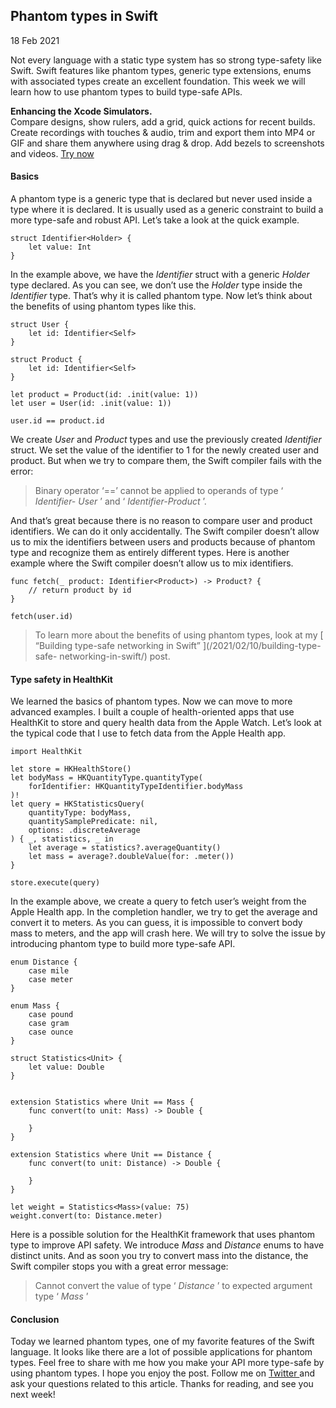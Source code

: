 ##  Phantom types in Swift

18 Feb 2021

Not every language with a static type system has so strong type-safety like
Swift. Swift features like phantom types, generic type extensions, enums with
associated types create an excellent foundation. This week we will learn how
to use phantom types to build type-safe APIs.

**Enhancing the Xcode Simulators.**  
Compare designs, show rulers, add a grid, quick actions for recent builds.
Create recordings with touches & audio, trim and export them into MP4 or GIF
and share them anywhere using drag & drop. Add bezels to screenshots and
videos. [ Try now ](https://gumroad.com/a/931293139/ftvbh)

####  Basics

A phantom type is a generic type that is declared but never used inside a type
where it is declared. It is usually used as a generic constraint to build a
more type-safe and robust API. Let’s take a look at the quick example.

    
    
    struct Identifier<Holder> {
        let value: Int
    }
    

In the example above, we have the _Identifier_ struct with a generic _Holder_
type declared. As you can see, we don’t use the _Holder_ type inside the
_Identifier_ type. That’s why it is called phantom type. Now let’s think about
the benefits of using phantom types like this.

    
    
    struct User {
        let id: Identifier<Self>
    }
    
    struct Product {
        let id: Identifier<Self>
    }
    
    let product = Product(id: .init(value: 1))
    let user = User(id: .init(value: 1))
    
    user.id == product.id
    

We create _User_ and _Product_ types and use the previously created
_Identifier_ struct. We set the value of the identifier to 1 for the newly
created user and product. But when we try to compare them, the Swift compiler
fails with the error:

> Binary operator ‘==’ cannot be applied to operands of type ‘ _Identifier-
> User_ ’ and ‘ _Identifier-Product_ ’.

And that’s great because there is no reason to compare user and product
identifiers. We can do it only accidentally. The Swift compiler doesn’t allow
us to mix the identifiers between users and products because of phantom type
and recognize them as entirely different types. Here is another example where
the Swift compiler doesn’t allow us to mix identifiers.

    
    
    func fetch(_ product: Identifier<Product>) -> Product? {
        // return product by id
    }
    
    fetch(user.id)
    

> To learn more about the benefits of using phantom types, look at my [
> “Building type-safe networking in Swift” ](/2021/02/10/building-type-safe-
> networking-in-swift/) post.

####  Type safety in HealthKit

We learned the basics of phantom types. Now we can move to more advanced
examples. I built a couple of health-oriented apps that use HealthKit to store
and query health data from the Apple Watch. Let’s look at the typical code
that I use to fetch data from the Apple Health app.

    
    
    import HealthKit
    
    let store = HKHealthStore()
    let bodyMass = HKQuantityType.quantityType(
        forIdentifier: HKQuantityTypeIdentifier.bodyMass
    )!
    let query = HKStatisticsQuery(
        quantityType: bodyMass,
        quantitySamplePredicate: nil,
        options: .discreteAverage
    ) { _, statistics, _ in
        let average = statistics?.averageQuantity()
        let mass = average?.doubleValue(for: .meter())
    }
    
    store.execute(query)
    

In the example above, we create a query to fetch user’s weight from the Apple
Health app. In the completion handler, we try to get the average and convert
it to meters. As you can guess, it is impossible to convert body mass to
meters, and the app will crash here. We will try to solve the issue by
introducing phantom type to build more type-safe API.

    
    
    enum Distance {
        case mile
        case meter
    }
    
    enum Mass {
        case pound
        case gram
        case ounce
    }
    
    struct Statistics<Unit> {
        let value: Double
    }
    
    
    extension Statistics where Unit == Mass {
        func convert(to unit: Mass) -> Double {
    
        }
    }
    
    extension Statistics where Unit == Distance {
        func convert(to unit: Distance) -> Double {
    
        }
    }
    
    let weight = Statistics<Mass>(value: 75)
    weight.convert(to: Distance.meter)
    

Here is a possible solution for the HealthKit framework that uses phantom type
to improve API safety. We introduce _Mass_ and _Distance_ enums to have
distinct units. And as soon you try to convert mass into the distance, the
Swift compiler stops you with a great error message:

> Cannot convert the value of type ‘ _Distance_ ’ to expected argument type ‘
> _Mass_ ’

####  Conclusion

Today we learned phantom types, one of my favorite features of the Swift
language. It looks like there are a lot of possible applications for phantom
types. Feel free to share with me how you make your API more type-safe by
using phantom types. I hope you enjoy the post. Follow me on [ Twitter
](https://twitter.com/mecid) and ask your questions related to this article.
Thanks for reading, and see you next week!

